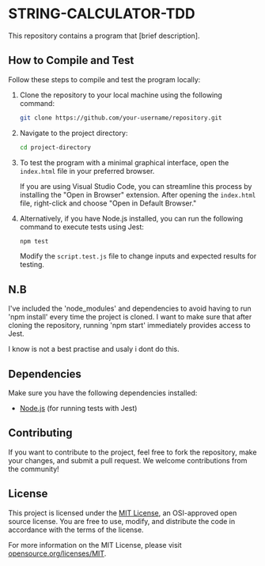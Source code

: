 # STRING-CALCULATOR-TDD

This repository contains a program that [brief description].

## How to Compile and Test

Follow these steps to compile and test the program locally:

1. Clone the repository to your local machine using the following command:

    ```bash
    git clone https://github.com/your-username/repository.git
    ```

2. Navigate to the project directory:

    ```bash
    cd project-directory
    ```

3. To test the program with a minimal graphical interface, open the `index.html` file in your preferred browser.

   If you are using Visual Studio Code, you can streamline this process by installing the "Open in Browser" extension. After opening the `index.html` file, right-click and choose "Open in Default Browser."

4. Alternatively, if you have Node.js installed, you can run the following command to execute tests using Jest:

    ```bash
    npm test
    ```

    Modify the `script.test.js` file to change inputs and expected results for testing.
   
## N.B

I've included the 'node_modules' and dependencies to avoid having to run 'npm install' every time the project is cloned. I want to make sure that after cloning the repository, running 'npm start' immediately provides access to Jest.

I know is not a best practise and usaly i dont do this.

## Dependencies

Make sure you have the following dependencies installed:

- [Node.js](https://nodejs.org/) (for running tests with Jest)

## Contributing

If you want to contribute to the project, feel free to fork the repository, make your changes, and submit a pull request. We welcome contributions from the community!

## License

This project is licensed under the [MIT License](LICENSE.md), an OSI-approved open source license. You are free to use, modify, and distribute the code in accordance with the terms of the license.

For more information on the MIT License, please visit [opensource.org/licenses/MIT](https://opensource.org/licenses/MIT).



